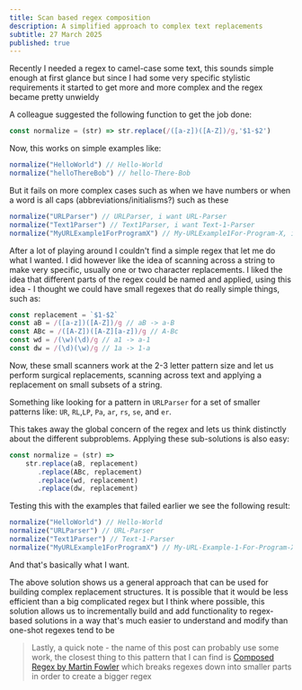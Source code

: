 ```yaml
---
title: Scan based regex composition
description: A simplified approach to complex text replacements
subtitle: 27 March 2025
published: true
---
```


Recently I needed a regex to camel-case some text, this sounds simple enough at first glance but since I had some very specific stylistic requirements it started to get more and more complex and the regex became pretty unwieldy 

A colleague suggested the following function to get the job done:

```js
const normalize = (str) => str.replace(/([a-z])([A-Z])/g,'$1-$2')
```

Now, this works on simple examples like:

```js
normalize("HelloWorld") // Hello-World
normalize("helloThereBob") // hello-There-Bob
```

But it fails on more complex cases such as when we have numbers or when a word is all caps (abbreviations/initialisms?) such as these

```js
normalize("URLParser") // URLParser, i want URL-Parser
normalize("Text1Parser") // Text1Parser, i want Text-1-Parser
normalize("MyURLExample1ForProgramX") // My-URLExample1For-Program-X, i want My-URL-Example-1-For-Program-X
```

After a lot of playing around I couldn't find a simple regex that let me do what I wanted. I did however like the idea of scanning across a string to make very specific, usually one or two character replacements. I liked the idea that different parts of the regex could be named and applied, using this idea - I thought we could have small regexes that do really simple things, such as:

```js
const replacement = `$1-$2`
const aB = /([a-z])([A-Z])/g // aB -> a-B
const ABc = /([A-Z])([A-Z][a-z])/g // A-Bc
const wd = /(\w)(\d)/g // a1 -> a-1
const dw = /(\d)(\w)/g // 1a -> 1-a
```

Now, these small scanners work at the 2-3 letter pattern size and let us perform surgical replacements, scanning across text and applying a replacement on small subsets of a string.

Something like looking for a pattern in `URLParser` for a set of smaller patterns like: `UR`, `RL`,`LP`, `Pa`, `ar`, `rs`, `se`, and `er`. 

This takes away the global concern of the regex and lets us think distinctly about the different subproblems. Applying these sub-solutions is also easy:

```js
const normalize = (str) => 
	str.replace(aB, replacement)
	   .replace(ABc, replacement)
	   .replace(wd, replacement)
	   .replace(dw, replacement)
```

Testing this with the examples that failed earlier we see the following result:

```js
normalize("HelloWorld") // Hello-World
normalize("URLParser") // URL-Parser
normalize("Text1Parser") // Text-1-Parser
normalize("MyURLExample1ForProgramX") // My-URL-Example-1-For-Program-X
```

And that's basically what I want.

The above solution shows us a general approach that can be used for building complex replacement structures. It is possible that it would be less efficient than a big complicated regex but I think where possible, this solution allows us to incrementally build and add functionality to regex-based solutions in a way that's much easier to understand and modify than one-shot regexes tend to be

> Lastly, a quick note - the name of this post can probably use some work, the closest thing to this pattern that I can find is [Composed Regex by Martin Fowler](https://martinfowler.com/bliki/ComposedRegex.html) which breaks regexes down into smaller parts in order to create a bigger regex
